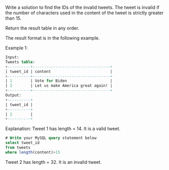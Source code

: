 Write a solution to find the IDs of the invalid tweets. The tweet is invalid if the number of characters used in the content of the tweet is strictly greater than 15.

Return the result table in any order.

The result format is in the following example.

Example 1:
```sql
Input: 
Tweets table:
+----------+----------------------------------+
| tweet_id | content                          |
+----------+----------------------------------+
| 1        | Vote for Biden                   |
| 2        | Let us make America great again! |
+----------+----------------------------------+
Output: 
+----------+
| tweet_id |
+----------+
| 2        |
+----------+
```
Explanation: 
Tweet 1 has length = 14. It is a valid tweet.


```sql
# Write your MySQL query statement below
select tweet_id
from tweets
where length(content)>15
```
Tweet 2 has length = 32. It is an invalid tweet.
